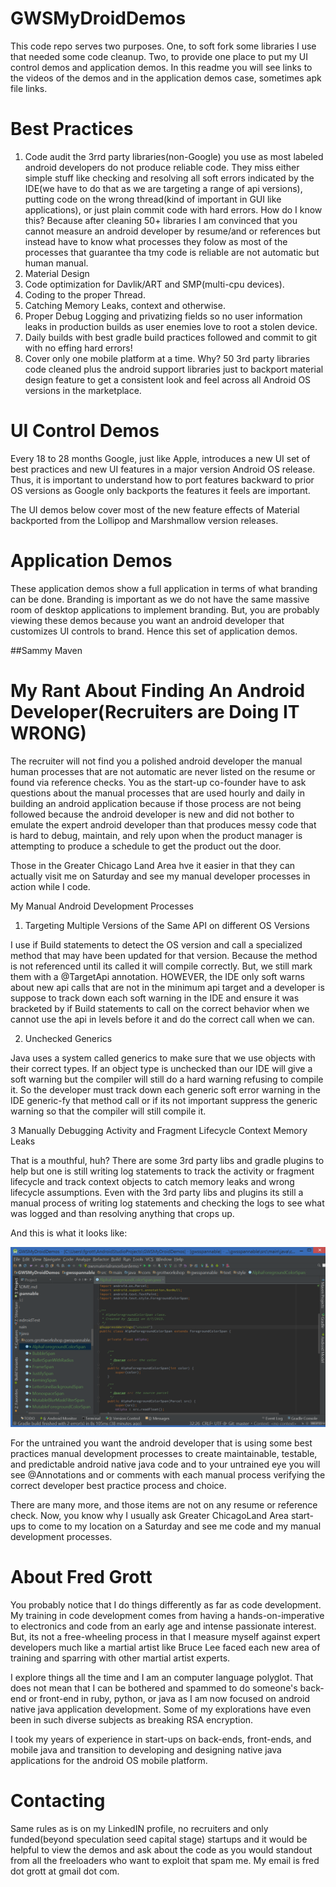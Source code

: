 GWSMyDroidDemos
===============

This code repo serves two purposes. One, to soft fork some libraries I use that needed some code cleanup.
Two, to provide one place to put my UI control demos and application demos. In this readme you will
see links to the videos of the demos and in the application demos case, sometimes apk file links.

Best Practices
==============

1. Code audit the 3rrd party libraries(non-Google) you use as most labeled android developers do not
   produce reliable code. They miss either simple stuff like checking and resolving all soft errors
   indicated by the IDE(we have to do that as we are targeting a range of api versions), putting code on
   the wrong thread(kind of important in GUI like applications), or just plain commit code with hard errors.
   How do I know this? Because after cleaning 50+ libraries I am convinced that you cannot measure an
   android developer by resume/and or references but instead have to know what processes they folow as most of
   the processes that guarantee tha tmy code is reliable are not automatic but human manual.
2. Material Design
3. Code optimization for Davlik/ART and SMP(multi-cpu devices).
4. Coding to the proper Thread.
5. Catching Memory Leaks, context and otherwise.
6. Proper Debug Logging and privatizing fields so no user information leaks in production builds as user
   enemies love to root a stolen device.
7. Daily builds with best gradle build practices followed and commit to git with no effing hard errors!
8. Cover only one mobile platform at a time. Why? 50 3rd party libraries code cleaned plus the android support
   libraries just to backport material design feature to get a consistent look and feel across all
   Android OS versions in the marketplace.



UI Control Demos
================

Every 18 to 28 months Google, just like Apple, introduces a new UI set of best practices and
new UI features in a major version Android OS release.  Thus, it is important to understand how to
port features backward to prior OS versions as Google only backports the features it feels are
important.

The UI demos below cover most of the new feature effects of Material backported from the Lollipop and
Marshmallow version releases.

Application Demos
=================

These application demos show a full application in terms of what branding can be done. Branding is important
as we do not have the same massive room of desktop applications to implement branding. But, you are probably
viewing these demos because you want an android developer that customizes UI controls to brand. Hence
this set of application demos.

##Sammy Maven



My Rant About Finding An Android Developer(Recruiters are Doing IT WRONG)
================

The recruiter will not find you a polished android developer the manual human processes that are not
automatic are never listed on the resume or found via reference checks. You as the start-up co-founder
have to ask questions about the manual processes that are used hourly and daily in building an android
application because if those process are not being followed because the android developer is new and
did not bother to emulate the expert android developer than that produces messy code that is hard to
debug, maintain, and rely upon when the product manager is attempting to produce a schedule to get
the product out the door.

Those in the Greater Chicago Land Area hve it easier in that they can actually visit me on Saturday
and see my  manual developer processes in action while I code.


My Manual Android Development Processes

1. Targeting Multiple Versions of the Same API on different OS Versions

I use if Build statements to detect the OS version and call a specialized method that may have been
updated for that version. Because the method is not referenced until its called it will compile correctly.
But, we still mark them with a @TargetApi annotation. HOWEVER, the IDE only soft warns about new api calls
that are not in the minimum api target and a developer is suppose to track down each soft warning in the
IDE and ensure it was bracketed by if Build statements to call on the correct behavior when we
cannot use the api in levels before it and do the correct call when we can.

2. Unchecked Generics

Java uses a system called generics to make sure that we use objects with their correct types. If an
object type is unchecked than our IDE will give a soft warning but the compiler will still do a
hard warning refusing to compile it. So the developer must track down each generic soft error warning
in the IDE generic-fy that method call or if its not important suppress the generic warning so that the
compiler will still compile it.

3 Manually Debugging Activity and Fragment Lifecycle Context Memory Leaks

That is a mouthful, huh? There are some 3rd party libs and gradle plugins to help but one is still
writing log statements to track the activity or fragment lifecycle and track context objects to
catch memory leaks and wrong lifecycle assumptions. Even with the 3rd party libs and plugins its still
a manual process of writing log statements and checking the logs to see what was logged and than
resolving anything that crops up.

And this is what it looks like:

![ide no errors](/readme_images/ide_no_errorsxcf.png)

For the untrained you want the android developer that is using some best practices manual development
processes to create maintainable, testable, and predictable android native java code and to your untrained
eye you will see @Annotations and or comments with each manual process verifying the correct developer
best practice process and choice.

There are many more, and those items are not on any resume or reference check. Now, you know why I usually
ask Greater ChicagoLand Area start-ups to come to my location on a Saturday and see me code and my manual
development processes.



About Fred Grott
================

You probably notice that I do things differently as far as code development. My training in code
development comes from having a hands-on-imperative to electronics and code from an early age and
intense passionate interest.  But, its not a free-wheeling process in that I measure myself against
expert developers much like a martial artist like Bruce Lee faced each new area of training and
sparring with other martial artist experts.

I explore things all the time and I am an computer language polyglot. That does not mean that I can
be bothered and spammed to do someone's back-end or front-end in ruby, python, or java as I am
now focused on android native java application development. Some of my explorations have even been
in such diverse subjects as breaking RSA encryption.

I took my years of experience in start-ups on back-ends, front-ends, and mobile java and transition to
developing and designing native java applications for the android OS mobile platform.


Contacting
==========

Same rules as is on my LinkedIN profile, no recruiters and only funded(beyond speculation seed capital stage)
startups and it would be helpful to view the demos and ask about the code as you would standout from
all the freeloaders who want to exploit that spam me. My email is fred dot grott at gmail dot com.
